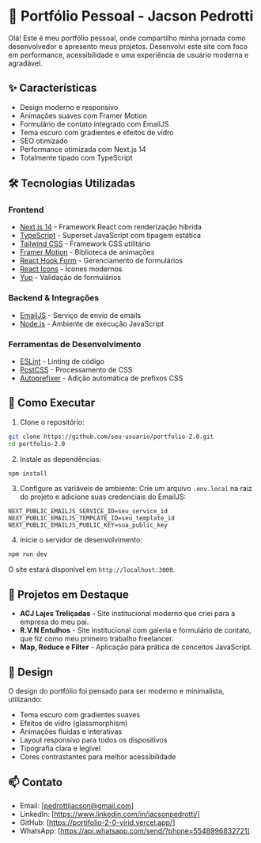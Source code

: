 # 🚀 Portfólio Pessoal - Jacson Pedrotti

Olá! Este é meu portfólio pessoal, onde compartilho minha jornada como desenvolvedor e apresento meus projetos. Desenvolvi este site com foco em performance, acessibilidade e uma experiência de usuário moderna e agradável.

## ✨ Características

- Design moderno e responsivo
- Animações suaves com Framer Motion
- Formulário de contato integrado com EmailJS
- Tema escuro com gradientes e efeitos de vidro
- SEO otimizado
- Performance otimizada com Next.js 14
- Totalmente tipado com TypeScript

## 🛠️ Tecnologias Utilizadas

### Frontend
- [Next.js 14](https://nextjs.org/) - Framework React com renderização híbrida
- [TypeScript](https://www.typescriptlang.org/) - Superset JavaScript com tipagem estática
- [Tailwind CSS](https://tailwindcss.com/) - Framework CSS utilitário
- [Framer Motion](https://www.framer.com/motion/) - Biblioteca de animações
- [React Hook Form](https://react-hook-form.com/) - Gerenciamento de formulários
- [React Icons](https://react-icons.github.io/react-icons/) - Ícones modernos
- [Yup](https://github.com/jquense/yup) - Validação de formulários

### Backend & Integrações
- [EmailJS](https://www.emailjs.com/) - Serviço de envio de emails
- [Node.js](https://nodejs.org/) - Ambiente de execução JavaScript

### Ferramentas de Desenvolvimento
- [ESLint](https://eslint.org/) - Linting de código
- [PostCSS](https://postcss.org/) - Processamento de CSS
- [Autoprefixer](https://github.com/postcss/autoprefixer) - Adição automática de prefixos CSS

## 🚀 Como Executar

1. Clone o repositório:
```bash
git clone https://github.com/seu-usuario/portfolio-2.0.git
cd portfolio-2.0
```

2. Instale as dependências:
```bash
npm install
```

3. Configure as variáveis de ambiente:
Crie um arquivo `.env.local` na raiz do projeto e adicione suas credenciais do EmailJS:
```env
NEXT_PUBLIC_EMAILJS_SERVICE_ID=seu_service_id
NEXT_PUBLIC_EMAILJS_TEMPLATE_ID=seu_template_id
NEXT_PUBLIC_EMAILJS_PUBLIC_KEY=sua_public_key
```

4. Inicie o servidor de desenvolvimento:
```bash
npm run dev
```

O site estará disponível em `http://localhost:3000`.

## 📱 Projetos em Destaque

- **ACJ Lajes Treliçadas** - Site institucional moderno que criei para a empresa do meu pai.
- **R.V.N Entulhos** - Site institucional com galeria e formulário de contato, que fiz como meu primeiro trabalho freelancer.
- **Map, Reduce e Filter** - Aplicação para prática de conceitos JavaScript.

## 🎨 Design

O design do portfólio foi pensado para ser moderno e minimalista, utilizando:
- Tema escuro com gradientes suaves
- Efeitos de vidro (glassmorphism)
- Animações fluidas e interativas
- Layout responsivo para todos os dispositivos
- Tipografia clara e legível
- Cores contrastantes para melhor acessibilidade

## 📫 Contato

- Email: [pedrottijacson@gmail.com]
- LinkedIn: [https://www.linkedin.com/in/jacsonpedrotti/]
- GitHub: [https://portifolio-2-0-virid.vercel.app/]
- WhatsApp: [https://api.whatsapp.com/send/?phone=5548996832721]




